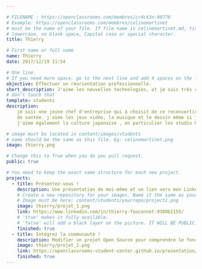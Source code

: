 ```yaml
---

# FILENAME : https://openclassrooms.com/membres/cr4ck3n-90770
# Example: https://openclassrooms.com/membres/celinemartinet
# must be the name of your file. If file name is celinemartinet.md, title is celinemartinet.
# lowercase, no blank space, Capital case or special character.
title: Thierry

# First name or full name
name: Thierry 
date: 2017/12/19 11:54

# One line.
# If you need more space, go to the next line and add 4 spaces on the left, as in 'description'.
objective: Effectuer un réorientation professionnelle.
short_description: J'aime les nouvelles technologies, et je suis très curieux. J'aime apprendre et créer.
# don't touch that
template: students
description:
    je suis une jeune chef d'entreprise qui à choisit de ce reconvertir suite à quelque problemes   
    de santée. j'aime les jeux vidéo, la musique et le dessin même si je dessine comme un enfant.
    j'aime également la culture japonaise , en particulier les studio Ghibli.

# image must be located in content/images/students
# name should be the same as this file. Eg: celinemartinet.png
image: thierry.png

# Change this to True when you do you pull request.
public: true

# You need to keep the exact same structure for each new project.
projects:
  - title: Présentez-vous !
    description: Une présentation de moi-même et un lien vers mon LinkedIn.
    # Create a new repository for your images. Name it the same as your nickname and profile picture.
    # Image must be here: content/students/yourrepo/project1.png
    image: thierry/projet_1.png
    link: https://www.linkedin.com/in/thierry-fauconnet-9380b1155/
    # 'true' makes it fully available.
    # 'false' will add a black layer on the picture. IT WILL BE PUBLIC!
    finished: true
  - title: Intégrez la communauté !
    description: Modifier un projet Open Source pour comprendre le fonctionnement de Git, de Github et des pull requests. 
    image: thierry/projet_2.png
    link: https://openclassrooms-student-center.github.io/presentation/students/thierry.html
    finished: true
---
```

